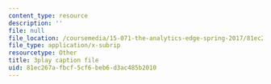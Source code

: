 ```yaml
---
content_type: resource
description: ''
file: null
file_location: /coursemedia/15-071-the-analytics-edge-spring-2017/81ec267afbcf5cf6beb6d3ac485b2010_wQvjFfMvXrk.vtt
file_type: application/x-subrip
resourcetype: Other
title: 3play caption file
uid: 81ec267a-fbcf-5cf6-beb6-d3ac485b2010
---
```

